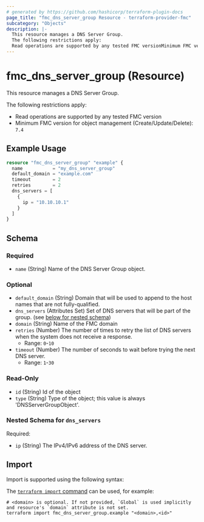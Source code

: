 ```yaml
---
# generated by https://github.com/hashicorp/terraform-plugin-docs
page_title: "fmc_dns_server_group Resource - terraform-provider-fmc"
subcategory: "Objects"
description: |-
  This resource manages a DNS Server Group.
  The following restrictions apply:
  Read operations are supported by any tested FMC versionMinimum FMC version for object management (Create/Update/Delete): 7.4
---
```


# fmc_dns_server_group (Resource)

This resource manages a DNS Server Group.

The following restrictions apply:
  - Read operations are supported by any tested FMC version
  - Minimum FMC version for object management (Create/Update/Delete): `7.4`

## Example Usage

```terraform
resource "fmc_dns_server_group" "example" {
  name           = "my_dns_server_group"
  default_domain = "example.com"
  timeout        = 2
  retries        = 2
  dns_servers = [
    {
      ip = "10.10.10.1"
    }
  ]
}
```

<!-- schema generated by tfplugindocs -->
## Schema

### Required

- `name` (String) Name of the DNS Server Group object.

### Optional

- `default_domain` (String) Domain that will be used to append to the host names that are not fully-qualified.
- `dns_servers` (Attributes Set) Set of DNS servers that will be part of the group. (see [below for nested schema](#nestedatt--dns_servers))
- `domain` (String) Name of the FMC domain
- `retries` (Number) The number of times to retry the list of DNS servers when the system does not receive a response.
  - Range: `0`-`10`
- `timeout` (Number) The number of seconds to wait before trying the next DNS server.
  - Range: `1`-`30`

### Read-Only

- `id` (String) Id of the object
- `type` (String) Type of the object; this value is always 'DNSServerGroupObject'.

<a id="nestedatt--dns_servers"></a>
### Nested Schema for `dns_servers`

Required:

- `ip` (String) The IPv4/IPv6 address of the DNS server.

## Import

Import is supported using the following syntax:

The [`terraform import` command](https://developer.hashicorp.com/terraform/cli/commands/import) can be used, for example:

```shell
# <domain> is optional. If not provided, `Global` is used implicitly and resource's `domain` attribute is not set.
terraform import fmc_dns_server_group.example "<domain>,<id>"
```
